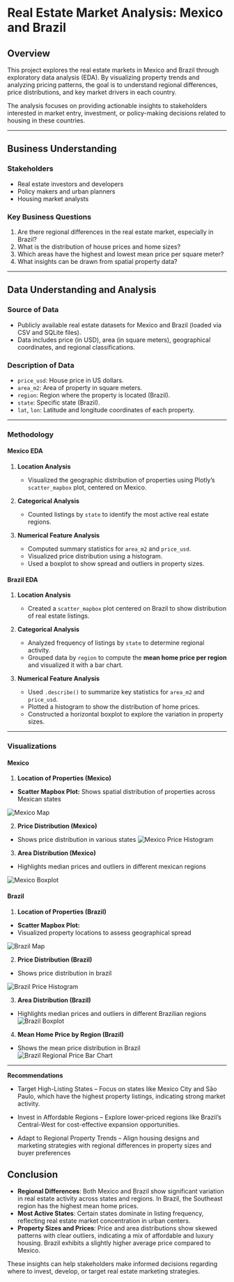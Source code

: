 # Real Estate Market Analysis: Mexico and Brazil

## Overview

This project explores the real estate markets in Mexico and Brazil through exploratory data analysis (EDA). By visualizing property trends and analyzing pricing patterns, the goal is to understand regional differences, price distributions, and key market drivers in each country.

The analysis focuses on providing actionable insights to stakeholders interested in market entry, investment, or policy-making decisions related to housing in these countries.

---

## Business Understanding

### Stakeholders
- Real estate investors and developers
- Policy makers and urban planners
- Housing market analysts

### Key Business Questions
1. Are there regional differences in the real estate market, especially in Brazil?
2. What is the distribution of house prices and home sizes?
3. Which areas have the highest and lowest mean price per square meter?
4. What insights can be drawn from spatial property data?

---

## Data Understanding and Analysis

### Source of Data
- Publicly available real estate datasets for Mexico and Brazil (loaded via CSV and SQLite files).
- Data includes price (in USD), area (in square meters), geographical coordinates, and regional classifications.

### Description of Data
- `price_usd`: House price in US dollars.
- `area_m2`: Area of property in square meters.
- `region`: Region where the property is located (Brazil).
- `state`: Specific state (Brazil).
- `lat`, `lon`: Latitude and longitude coordinates of each property.

---

### Methodology

#### **Mexico EDA**
1. **Location Analysis**  
   - Visualized the geographic distribution of properties using Plotly’s `scatter_mapbox` plot, centered on Mexico.

2. **Categorical Analysis**  
   - Counted listings by `state` to identify the most active real estate regions.

3. **Numerical Feature Analysis**  
   - Computed summary statistics for `area_m2` and `price_usd`.
   - Visualized price distribution using a histogram.
   - Used a boxplot to show spread and outliers in property sizes.

#### **Brazil EDA**
1. **Location Analysis**  
   - Created a `scatter_mapbox` plot centered on Brazil to show distribution of real estate listings.

2. **Categorical Analysis**  
   - Analyzed frequency of listings by `state` to determine regional activity.
   - Grouped data by `region` to compute the **mean home price per region** and visualized it with a bar chart.

3. **Numerical Feature Analysis**  
   - Used `.describe()` to summarize key statistics for `area_m2` and `price_usd`.
   - Plotted a histogram to show the distribution of home prices.
   - Constructed a horizontal boxplot to explore the variation in property sizes.

---

### Visualizations

#### **Mexico**

1. **Location of Properties (Mexico)**  
- **Scatter Mapbox Plot:** Shows spatial distribution of properties across Mexican states
   
![Mexico Map](https://github.com/Harriet-ngomo/Real-estate-analysis-mexico-brazil/blob/319ca34e5748fcbfe34b71cdbeadaf90a6a611ba/data/images/Mexico/Scatter_map%20mexico.png)

2. **Price Distribution (Mexico)**  
- Shows price distribution  in various states
![Mexico Price Histogram](https://github.com/Harriet-ngomo/Real-estate-analysis-mexico-brazil/blob/319ca34e5748fcbfe34b71cdbeadaf90a6a611ba/data/images/Mexico/Price%20distribution%20in%20mexico.png)

3. **Area Distribution (Mexico)**  
- Highlights median prices and outliers in different mexican regions
  
![Mexico Boxplot](https://github.com/Harriet-ngomo/Real-estate-analysis-mexico-brazil/blob/319ca34e5748fcbfe34b71cdbeadaf90a6a611ba/data/images/Mexico/Home%20price%20distribution.png)

#### **Brazil**

1. **Location of Properties (Brazil)**  
- **Scatter Mapbox Plot:** 
- Visualized property locations to assess geographical spread
  
![Brazil Map](https://github.com/Harriet-ngomo/Real-estate-analysis-mexico-brazil/blob/319ca34e5748fcbfe34b71cdbeadaf90a6a611ba/data/images/Brazil/Brazil%20map.png)

2. **Price Distribution (Brazil)**  
- Shows price distribution in brazil
  
![Brazil Price Histogram](https://github.com/Harriet-ngomo/Real-estate-analysis-mexico-brazil/blob/319ca34e5748fcbfe34b71cdbeadaf90a6a611ba/data/images/Brazil/Home%20Price%20histogram.png)

3. **Area Distribution (Brazil)**  
- Highlights median prices and outliers in different Brazilian regions
![Brazil Boxplot](https://github.com/Harriet-ngomo/Real-estate-analysis-mexico-brazil/blob/319ca34e5748fcbfe34b71cdbeadaf90a6a611ba/data/images/Brazil/Brazil%20Box%20plot.png)

4. **Mean Home Price by Region (Brazil)**
- Shows the mean price distribution in Brazil
![Brazil Regional Price Bar Chart](https://github.com/Harriet-ngomo/Real-estate-analysis-mexico-brazil/blob/319ca34e5748fcbfe34b71cdbeadaf90a6a611ba/data/images/Brazil/Brazil%20regional%20Bar.png)

---
**Recommendations**
- Target High-Listing States – Focus on states like Mexico City and São Paulo, which have the highest property listings, indicating strong market activity.

- Invest in Affordable Regions – Explore lower-priced regions like Brazil’s Central-West for cost-effective expansion opportunities.

- Adapt to Regional Property Trends – Align housing designs and marketing strategies with regional differences in property sizes and buyer preferences


## Conclusion

- **Regional Differences**: Both Mexico and Brazil show significant variation in real estate activity across states and regions. In Brazil, the Southeast region has the highest mean home prices.
- **Most Active States**: Certain states dominate in listing frequency, reflecting real estate market concentration in urban centers.
- **Property Sizes and Prices**: Price and area distributions show skewed patterns with clear outliers, indicating a mix of affordable and luxury housing. Brazil exhibits a slightly higher average price compared to Mexico.

These insights can help stakeholders make informed decisions regarding where to invest, develop, or target real estate marketing strategies.


